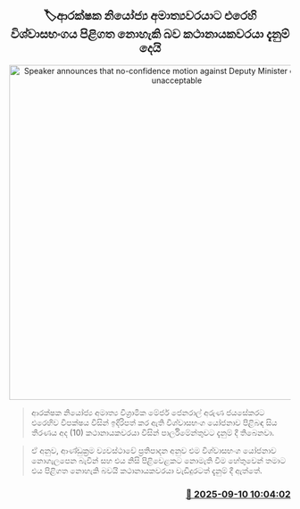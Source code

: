 <p align='center'><b><h2 align='center' title='Speaker announces that no-confidence motion against Deputy Minister of Defense is unacceptable'>🏷ආරක්ෂක නියෝජ්‍ය අමාත්‍යවරයාට එරෙහි විශ්වාසභංගය පිළිගත නොහැකි බව කථානායකවරයා දැනුම් දෙයි</h2></b></p>
<p align='center'><img src='https://helakuru.sgp1.cdn.digitaloceanspaces.com/esana/images/lib/jagath-wickramarathne-ye.jpg' width='600' alt='Speaker announces that no-confidence motion against Deputy Minister of Defense is unacceptable'></p>

> ආරක්ෂක නියෝජ්‍ය අමාත්‍ය විශ්‍රාමික මේජර් ජෙනරාල් අරුණ ජයසේකරට එරෙහිව විපක්ෂය විසින් ඉදිරිපත් කර ඇති විශ්වාසභංග යෝජනාව පිළිබඳ සිය තීරණය අද (10) කථානායකවරයා විසින් පාර්ලිමේන්තුවට දැනුම් දී තිබෙනවා.

> ඒ අනුව, ආණ්ඩුක්‍රම ව්‍යවස්ථාවේ ප්‍රතිපාදන අනුව එම විශ්වාසභංග යෝජනාව නොගැලපෙන බැවින් සහ එය නිසි පිළිවෙළකට නොමැති වීම හේතුවෙන් තමාට එය පිළිගත නොහැකි බවයි කථානායකවරයා වැඩිදුරටත් දැනුම් දී ඇත්තේ.



<h3 align='right'><a href='https://www.helakuru.lk/esana/p/113480/'>📅 2025-09-10 10:04:02</a></h3>

